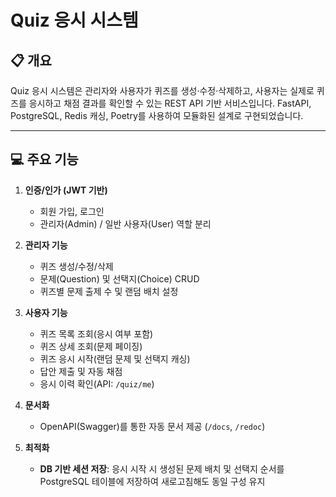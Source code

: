 # Quiz 응시 시스템

## 📋 개요
Quiz 응시 시스템은 관리자와 사용자가 퀴즈를 생성·수정·삭제하고, 사용자는 실제로 퀴즈를 응시하고 채점 결과를 확인할 수 있는 REST API 기반 서비스입니다. FastAPI, PostgreSQL, Redis 캐싱, Poetry를 사용하여 모듈화된 설계로 구현되었습니다.

---

## 💻 주요 기능

1. **인증/인가 (JWT 기반)**
   - 회원 가입, 로그인
   - 관리자(Admin) / 일반 사용자(User) 역할 분리

2. **관리자 기능**
   - 퀴즈 생성/수정/삭제
   - 문제(Question) 및 선택지(Choice) CRUD
   - 퀴즈별 문제 출제 수 및 랜덤 배치 설정

3. **사용자 기능**
   - 퀴즈 목록 조회(응시 여부 포함)
   - 퀴즈 상세 조회(문제 페이징)
   - 퀴즈 응시 시작(랜덤 문제 및 선택지 캐싱)
   - 답안 제출 및 자동 채점
   - 응시 이력 확인(API: `/quiz/me`)

4. **문서화**
   - OpenAPI(Swagger)를 통한 자동 문서 제공 (`/docs`, `/redoc`)

5. **최적화**
   - **DB 기반 세션 저장**: 응시 시작 시 생성된 문제 배치 및 선택지 순서를 PostgreSQL 테이블에 저장하여 새로고침해도 동일 구성 유지